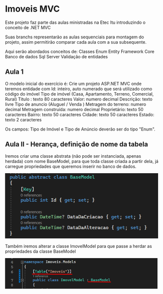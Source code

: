 # Imoveis MVC

Este projeto faz parte das aulas ministradas na Etec Itu introduzindo o conceito de .NET MVC

Suas branchs representarão as aulas sequenciais para montagem do projeto, assim permitirão comparar cada aula com a sua subsequente.

Aqui serão abordados conceitos de: 
Classes
Enum
Entity Framework Core
Banco de dados Sql Server
Validação de entidades

## Aula 1
O modelo inicial do exercício é:
Crie um projeto ASP.NET MVC onde teremos entidade com 
Id: inteiro, auto numerado que será utilizado como código do imóvel
Tipo de imóvel (Casa, Apartamento, Terreno, Comercial, Rural)
Titulo : texto 80 caracteres
Valor: numero decimal
Descrição: texto livre
Tipo de anuncio (Aluguel / Venda )
Metragem do terreno: numero decimal
Metragem construída: numero decimal
Proprietário: texto 50 caracteres
Bairro: texto 50 caracteres
Cidade: texto 50 caracteres
Estado: texto 2 caracteres

Os campos: Tipo de Imóvel e Tipo de Anúncio deverão ser do tipo "Enum".

## Aula II - Herança, definição de nome da tabela 

Iremos criar uma classe abstrata (não pode ser instanciada, apenas herdada) com nome BaseModel, para que toda classe criada a partir dela, já carregue propriedades que queremos inserir no banco de dados.

![Classe Abstrata BaseModel](documentacao/imagens/aula2-basemodel.png)

Também iremos alterar a classe ImovelModel para que passe a herdar as propriedades da classe BaseModel

![Alteração realizada em ImovelModel](documentacao/imagens/aula2-imoveisModel1.png)


